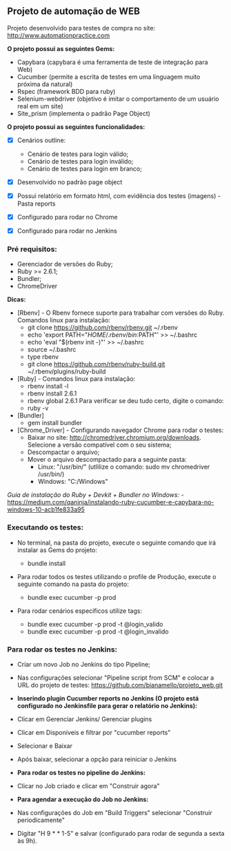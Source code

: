 ## Projeto de automação de WEB

Projeto desenvolvido para testes de compra no site: http://www.automationpractice.com

**O projeto possui as seguintes Gems:**

- Capybara (capybara é uma ferramenta de teste de integração para Web)
- Cucumber (permite a escrita de testes em uma linguagem muito próxima da natural)
- Rspec (framework BDD para ruby)
- Selenium-webdriver (objetivo é imitar o comportamento de um usuário real em um site)
- Site_prism (implementa o padrão Page Object)

**O projeto possui as seguintes funcionalidades:**
- [x] Cenários outline:
	- Cenário de testes para login válido;
	- Cenário de testes para login inválido;
	- Cenário de testes para login em branco;
- [x] Desenvolvido no padrão page object
- [x] Possui relatório em formato html, com evidência dos testes (imagens) - Pasta reports
- [x] Configurado para rodar no Chrome
- [x] Configurado para rodar no Jenkins


### Pré requisitos:

- Gerenciador de versões do Ruby;
- Ruby >= 2.6.1;
- Bundler;
- ChromeDriver

**Dicas:**

- [Rbenv] - O Rbenv fornece suporte para trabalhar com versões do Ruby. Comandos linux para instalação:
	- git clone https://github.com/rbenv/rbenv.git ~/.rbenv
	- echo 'export PATH="$HOME/.rbenv/bin:$PATH"' >> ~/.bashrc
	- echo 'eval "$(rbenv init -)"' >> ~/.bashrc
	- source ~/.bashrc
	- type rbenv
	- git clone https://github.com/rbenv/ruby-build.git ~/.rbenv/plugins/ruby-build
- [Ruby] - Comandos linux para instalação:
	- rbenv install -l
	- rbenv install 2.6.1
	- rbenv global 2.6.1
	Para verificar se deu tudo certo, digite o comando:
	- ruby -v
- [Bundler]
	- gem install bundler
- [Chrome_Driver] - Configurando navegador Chrome para rodar o testes:
	- Baixar no site: http://chromedriver.chromium.org/downloads. Selecione a versão compatível com o seu sistema;
	- Descompactar o arquivo;
	- Mover o arquivo descompactado para a seguinte pasta: 
		- Linux: "/usr/bin/" (utlilize o comando: sudo mv chromedriver /usr/bin/)
        - Windows: "C:/Windows"

*Guia de instalação do Ruby + Devkit + Bundler no Windows:*
	- https://medium.com/qaninja/instalando-ruby-cucumber-e-capybara-no-windows-10-acb1fe833a95


### Executando os testes:

- No terminal, na pasta do projeto, execute o seguinte comando que irá instalar as Gems do projeto:
	- bundle install

- Para rodar todos os testes utilizando o profile de Produção, execute o seguinte comando na pasta do projeto:
	- bundle exec cucumber -p prod

- Para rodar cenários específicos utilize tags:
	- bundle exec cucumber -p prod -t @login_valido
    - bundle exec cucumber -p prod -t @login_invalido


### Para rodar os testes no Jenkins:

- Criar um novo Job no Jenkins do tipo Pipeline;
- Nas configurações selecionar "Pipeline script from SCM" e colocar a URL do projeto de testes: https://github.com/bianamello/projeto_web.git

- **Inserindo plugin Cucumber reports no Jenkins (O projeto está configurado no Jenkinsfile para gerar o relatório no Jenkins):**
- Clicar em Gerenciar Jenkins/ Gerenciar plugins
- Clicar em Disponíveis e filtrar por "cucumber reports"
- Selecionar e Baixar
- Após baixar, selecionar a opção para reiniciar o Jenkins

- **Para rodar os testes no pipeline do Jenkins:**
- Clicar no Job criado e clicar em "Construir agora"

- **Para agendar a execução do Job no Jenkins:**
- Nas configurações do Job em "Build Triggers" selecionar "Construir periodicamente"
- Digitar "H 9 * * 1-5" e salvar (configurado para rodar de segunda a sexta às 9h). 